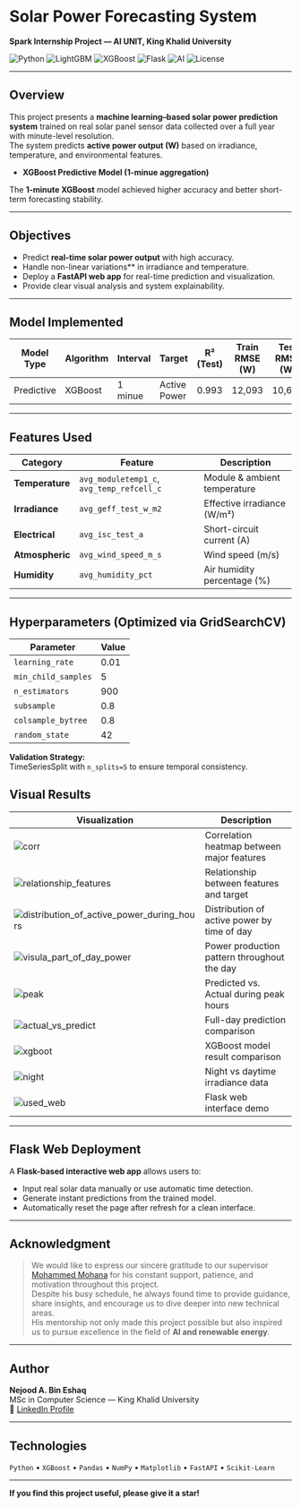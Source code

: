 #  Solar Power Forecasting System  
**Spark Internship Project — AI UNIT, King Khalid University**

![Python](https://img.shields.io/badge/Python-3.12-blue?logo=python)
![LightGBM](https://img.shields.io/badge/LightGBM-Forecasting-green)
![XGBoost](https://img.shields.io/badge/XGBoost-Predictive-orange)
![Flask](https://img.shields.io/badge/Flask-WebApp-black?logo=flask)
![AI](https://img.shields.io/badge/AI%20Unit-KKU-red)
![License](https://img.shields.io/badge/License-MIT-yellow)

---

##  Overview

This project presents a **machine learning–based solar power prediction system** trained on real solar panel sensor data collected over a full year with minute-level resolution.  
The system predicts **active power output (W)** based on irradiance, temperature, and environmental features.  
- **XGBoost Predictive Model (1-minue aggregation)**

The **1-minute XGBoost** model achieved higher accuracy and better short-term forecasting stability.

---

##  Objectives
- Predict **real-time solar power output** with high accuracy.  
- Handle non-linear variations** in irradiance and temperature.  
- Deploy a **FastAPI web app** for real-time prediction and visualization.  
- Provide clear visual analysis and system explainability.

---

##  Model Implemented

| Model Type | Algorithm | Interval | Target | R² (Test) | Train RMSE (W) |  Test RMSE (W) | Train MAE (W) |  Test MAE (W)
|------------|-----------|-----------|--------------|------------|------------|-------------|----------------|-------------|
| Predictive | XGBoost   | 1 minue   | Active Power | 0.993 | 12,093 | 10,607 | 4,598 | 4,436

  
---

##  Features Used


| Category | Feature | Description |
|-----------|----------|-------------|
| **Temperature** | `avg_moduletemp1_c`, `avg_temp_refcell_c` | Module & ambient temperature |
| **Irradiance** | `avg_geff_test_w_m2` | Effective irradiance (W/m²) |
| **Electrical** | `avg_isc_test_a` | Short-circuit current (A) |
| **Atmospheric** | `avg_wind_speed_m_s` | Wind speed (m/s) |
| **Humidity** | `avg_humidity_pct` | Air humidity percentage (%) |
---

##  Hyperparameters (Optimized via GridSearchCV)

| Parameter | Value |
|------------|--------|
| `learning_rate` | 0.01 |
| `min_child_samples` | 5 |
| `n_estimators` | 900 |
| `subsample` | 0.8 |
| `colsample_bytree` | 0.8 |
| `random_state` | 42 |


**Validation Strategy:**  
TimeSeriesSplit with `n_splits=5` to ensure temporal consistency.



##  Visual Results

| Visualization | Description |
|----------------|-------------|
| ![corr](solar_studio/corr.png) | Correlation heatmap between major features |
| ![relationship_features](solar_studio/relationship_features.png) | Relationship between features and target |
| ![distribution_of_active_power_during_hours](solar_studio/distribution_of_active_power_during_hours.png) | Distribution of active power by time of day |
| ![visula_part_of_day_power](solar_studio/visula_part_of_day_power.png) | Power production pattern throughout the day |
| ![peak](solar_studio/peak.png) | Predicted vs. Actual during peak hours |
| ![actual_vs_predict](solar_studio/actual_vs_predict.png) | Full-day prediction comparison |
| ![xgboot](solar_studio/xgboot.png) | XGBoost model result comparison |
| ![night](solar_studio/night.png) | Night vs daytime irradiance data |
| ![used_web](solar_studio/used_web.gif) | Flask web interface demo |

---

##  Flask Web Deployment

A **Flask-based interactive web app** allows users to:
- Input real solar data manually or use automatic time detection.
- Generate instant predictions from the trained model.
- Automatically reset the page after refresh for a clean interface.

---

##  Acknowledgment

> We would like to express our sincere gratitude to our supervisor
> [Mohammed Mohana](https://www.linkedin.com/in/mohdmohana/) 
> for his constant support, patience, and motivation throughout this project.  
> Despite his busy schedule, he always found time to provide guidance, share insights, and encourage us to dive deeper into new technical areas.  
> His mentorship not only made this project possible but also inspired us to pursue excellence in the field of **AI and renewable energy**.

---

##  Author

 **Nejood A. Bin Eshaq**  
MSc in Computer Science — King Khalid University  
🔗 [LinkedIn Profile](https://www.linkedin.com/in/njoud-abdulaziz-26a47b208/)

---

##  Technologies

`Python` • `XGBoost` • `Pandas` • `NumPy` • `Matplotlib` • `FastAPI` • `Scikit-Learn`

---

 **If you find this project useful, please give it a star!**
